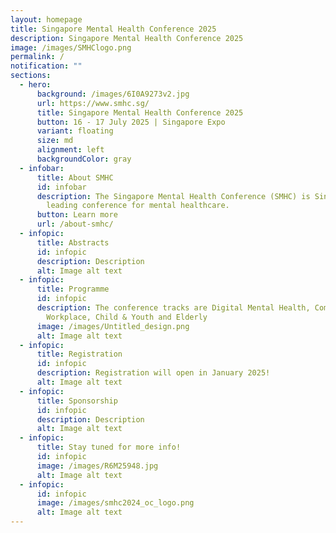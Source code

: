 ```yaml
---
layout: homepage
title: Singapore Mental Health Conference 2025
description: Singapore Mental Health Conference 2025
image: /images/SMHClogo.png
permalink: /
notification: ""
sections:
  - hero:
      background: /images/6I0A9273v2.jpg
      url: https://www.smhc.sg/
      title: Singapore Mental Health Conference 2025
      button: 16 - 17 July 2025 | Singapore Expo
      variant: floating
      size: md
      alignment: left
      backgroundColor: gray
  - infobar:
      title: About SMHC
      id: infobar
      description: The Singapore Mental Health Conference (SMHC) is Singapore's
        leading conference for mental healthcare.
      button: Learn more
      url: /about-smhc/
  - infopic:
      title: Abstracts
      id: infopic
      description: Description
      alt: Image alt text
  - infopic:
      title: Programme
      id: infopic
      description: The conference tracks are Digital Mental Health, Community &
        Workplace, Child & Youth and Elderly
      image: /images/Untitled_design.png
      alt: Image alt text
  - infopic:
      title: Registration
      id: infopic
      description: Registration will open in January 2025!
      alt: Image alt text
  - infopic:
      title: Sponsorship
      id: infopic
      description: Description
      alt: Image alt text
  - infopic:
      title: Stay tuned for more info!
      id: infopic
      image: /images/R6M25948.jpg
      alt: Image alt text
  - infopic:
      id: infopic
      image: /images/smhc2024_oc_logo.png
      alt: Image alt text
---
```

